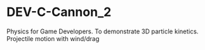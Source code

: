 DEV-C-Cannon_2
==============

Physics for Game Developers. To demonstrate 3D particle kinetics. Projectile motion with wind/drag
